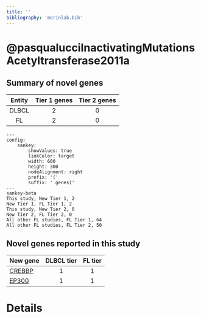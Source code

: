 ```yaml
---
title: ''
bibliography: 'morinlab.bib'
---
```


# @pasqualucciInactivatingMutationsAcetyltransferase2011a
## Summary of novel genes

|Entity| Tier 1 genes| Tier 2 genes|
|:-:|:-:|:-:|
|DLBCL|2|0|
|FL|2|0|
```mermaid
---
config:
    sankey:
        showValues: true
        linkColor: target
        width: 600
        height: 300
        nodeAlignment: right
        prefix: '('
        suffix: ' genes)'
---
sankey-beta
This study, New Tier 1, 2
New Tier 1, FL Tier 1, 2
This study, New Tier 2, 0
New Tier 2, FL Tier 2, 0
All other FL studies, FL Tier 1, 64
All other FL studies, FL Tier 2, 50
```


## Novel genes reported in this study

|New gene|DLBCL tier|FL tier|
|:-|:-:|:-:|
|[CREBBP](../CREBBP)|1 |1 |
|[EP300](../EP300)|1 |1 |

# Details

